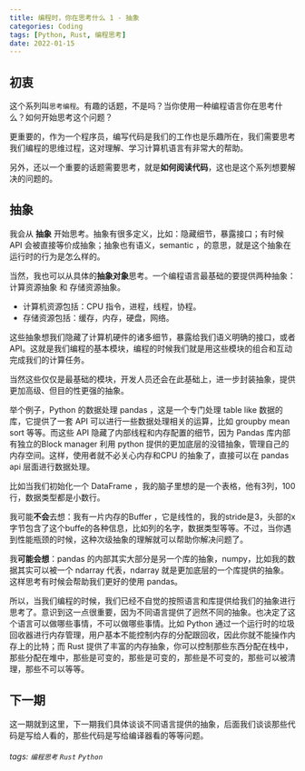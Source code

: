 ```yaml
---
title: 编程时，你在思考什么 1 - 抽象
categories: Coding
tags: [Python, Rust, 编程思考]
date: 2022-01-15
---
```


## 初衷

这个系列叫`思考编程`。有趣的话题，不是吗？当你使用一种编程语言你在思考什么？如何开始思考这个问题？

更重要的，作为一个程序员，编写代码是我们的工作也是乐趣所在，我们需要思考我们编程的思维过程，这对理解、学习计算机语言有非常大的帮助。

另外，还以一个重要的话题需要思考，就是**如何阅读代码**，这也是这个系列想要解决的问题的。

## 抽象

我会从 **抽象** 开始思考。抽象有很多定义，比如：隐藏细节，暴露接口；有时候 API 会被直接等价成抽象；抽象也有语义，semantic ，的意思，就是这个抽象在运行时的行为是怎么样的。

当然，我也可以从具体的**抽象对象**思考。一个编程语言最基础的要提供两种抽象：计算资源抽象 和 存储资源抽象。

- 计算机资源包括：CPU 指令，进程，线程，协程。
- 存储资源包括：缓存，内存，硬盘，网络。

这些抽象想我们隐藏了计算机硬件的诸多细节，暴露给我们语义明确的接口，或者API。这就是我们编程的基本模块，编程的时候我们就是用这些模块的组合和互动完成我们的计算任务。

当然这些仅仅是最基础的模块，开发人员还会在此基础上，进一步封装抽象，提供更加高级、但目的性更强的抽象。

举个例子，Python 的数据处理 pandas ，这是一个专门处理 table like 数据的库，它提供了一套 API 可以进行一些数据处理相关的运算，比如 groupby mean sort 等等。而这些 API 隐藏了内部线程和内存配置的细节，因为 Pandas 库内部有独立的Block manager 利用 python 提供的更加底层的没错抽象，管理自己的内存空间。这样，使用者就不必关心内存和CPU 的抽象了，直接可以在 pandas api 层面进行数据处理。

比如当我们初始化一个 DataFrame ，我的脑子里想的是一个表格，他有3列，100行，数据类型都是小数行。

我可能**不会**去想：我有一片内存的Buffer ，它是线性的，我的stride是3，头部的x字节包含了这个buffe的各种信息，比如列的名字，数据类型等等。不过，当你遇到性能瓶颈的时候，这种次级抽象的理解就可以帮助你解决问题了。

我**可能会想**：pandas 的内部其实大部分是另一个库的抽象，numpy，比如我的数据其实可以被一个 ndarray 代表，ndarray 就是更加底层的一个库提供的抽象。这样思考有时候会帮助我们更好的使用 pandas。

所以，当我们编程的时候，我们已经不自觉的按照语言和库提供给我们的抽象进行思考了。意识到这一点很重要，因为不同语言提供了迥然不同的抽象。也决定了这个语言可以做哪些事情，不可以做哪些事情。比如 Python 通过一个运行时的垃圾回收器进行内存管理，用户基本不能控制内存的分配跟回收，因此你就不能操作内存上的比特；而 Rust 提供了丰富的内存抽象，你可以控制那些东西分配在栈中，那些分配在堆中，那些是可变的，那些是可变的，那些是不可变的，那些可以被清理，那些不可以等等。

## 下一期

这一期就到这里，下一期我们具体谈谈不同语言提供的抽象，后面我们谈谈那些代码是写给人看的，那些代码是写给编译器看的等等问题。


###### tags: `编程思考` `Rust` `Python`